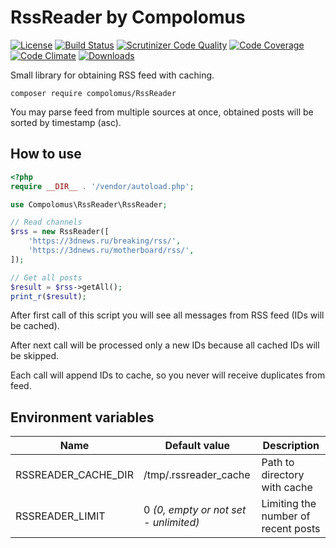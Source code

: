 # RssReader by Compolomus

[![License](https://poser.pugx.org/compolomus/RssReader/license)](https://packagist.org/packages/compolomus/RssReader)
[![Build Status](https://scrutinizer-ci.com/g/Compolomus/RssReader/badges/build.png?b=master)](https://scrutinizer-ci.com/g/Compolomus/RssReader/build-status/master)
[![Scrutinizer Code Quality](https://scrutinizer-ci.com/g/Compolomus/RssReader/badges/quality-score.png?b=master)](https://scrutinizer-ci.com/g/Compolomus/RssReader/?branch=master)
[![Code Coverage](https://scrutinizer-ci.com/g/Compolomus/RssReader/badges/coverage.png?b=master)](https://scrutinizer-ci.com/g/Compolomus/RssReader/?branch=master)
[![Code Climate](https://codeclimate.com/github/Compolomus/RssReader/badges/gpa.svg)](https://codeclimate.com/github/Compolomus/RssReader)
[![Downloads](https://poser.pugx.org/compolomus/RssReader/downloads)](https://packagist.org/packages/compolomus/RssReader)

Small library for obtaining RSS feed with caching.

```shell
composer require compolomus/RssReader
```

You may parse feed from multiple sources at once, obtained posts will be sorted by timestamp (asc).

## How to use

```php
<?php
require __DIR__ . '/vendor/autoload.php';

use Compolomus\RssReader\RssReader;

// Read channels
$rss = new RssReader([
    'https://3dnews.ru/breaking/rss/',
    'https://3dnews.ru/motherboard/rss/',
]);

// Get all posts
$result = $rss->getAll();
print_r($result);
```

After first call of this script you will see all messages from RSS feed (IDs will be cached).

After next call will be processed only a new IDs because all cached IDs will be skipped.

Each call will append IDs to cache, so you never will receive duplicates from feed.

## Environment variables

| Name                | Default value                         | Description                         |
|---------------------|---------------------------------------|-------------------------------------|
| RSSREADER_CACHE_DIR | /tmp/.rssreader_cache                 | Path to directory with cache        |
| RSSREADER_LIMIT     | 0 _(0, empty or not set - unlimited)_ | Limiting the number of recent posts |
